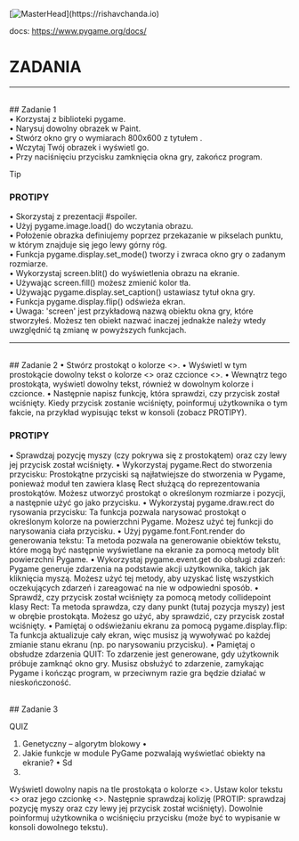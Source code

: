 [![MasterHead](https://1.bp.blogspot.com/-7A4WynwLsM...)](https://rishavchanda.io)

docs: https://www.pygame.org/docs/

# ZADANIA  <br />
*** 
<br />
## Zadanie 1 <br />
•	Korzystaj z biblioteki pygame. <br />
•	Narysuj dowolny obrazek w Paint. <br />
•	Stwórz okno gry o wymiarach 800x600 z tytułem <Twój numer indeksu>. <br />
•	Wczytaj Twój obrazek i wyświetl go. <br />
•	Przy naciśnięciu przycisku zamknięcia okna gry, zakończ program. <br />

> [!TIP]
### PROTIPY <br />
•	Skorzystaj z prezentacji #spoiler. <br />
•	Użyj pygame.image.load() do wczytania obrazu. <br />
•	Położenie obrazka definiujemy poprzez przekazanie w pikselach punktu, w którym znajduje się jego lewy górny róg. <br />
•	Funkcja pygame.display.set_mode() tworzy i zwraca okno gry o zadanym rozmiarze. <br />
•	Wykorzystaj screen.blit() do wyświetlenia obrazu na ekranie. <br />
•	Używając screen.fill() możesz zmienić kolor tła. <br />
•	Używając pygame.display.set_caption() ustawiasz tytuł okna gry. <br />
•	Funkcja pygame.display.flip() odświeża ekran. <br />
•	Uwaga: 'screen' jest przykładową nazwą obiektu okna gry, które stworzyłeś. Możesz ten obiekt nazwać inaczej jednakże należy wtedy uwzględnić tą zmianę w powyższych funkcjach. <br />
>
*** 
<br /> 
## Zadanie 2
•	Stwórz prostokąt o kolorze <>.
•	Wyświetl w tym prostokącie dowolny tekst o kolorze <> oraz czcionce <>.
•	Wewnątrz tego prostokąta, wyświetl dowolny tekst, również w dowolnym kolorze i czcionce. 
•	Następnie napisz funkcję, która sprawdzi, czy przycisk został wciśnięty. Kiedy przycisk zostanie wciśnięty, poinformuj użytkownika o tym fakcie, na przykład wypisując tekst w konsoli (zobacz PROTIPY).

### PROTIPY
•	Sprawdzaj pozycję myszy (czy pokrywa się z prostokątem) oraz czy lewy jej przycisk został wciśnięty.
•	Wykorzystaj pygame.Rect do stworzenia przycisku: Prostokątne przyciski są najłatwiejsze do stworzenia w Pygame, ponieważ moduł ten zawiera klasę Rect służącą do reprezentowania prostokątów. Możesz utworzyć prostokąt o określonym rozmiarze i pozycji, a następnie użyć go jako przycisku.
•	Wykorzystaj pygame.draw.rect do rysowania przycisku: Ta funkcja pozwala narysować prostokąt o określonym kolorze na powierzchni Pygame. Możesz użyć tej funkcji do narysowania ciała przycisku.
•	Użyj pygame.font.Font.render do generowania tekstu: Ta metoda pozwala na generowanie obiektów tekstu, które mogą być następnie wyświetlane na ekranie za pomocą metody blit powierzchni Pygame.
•	Wykorzystaj pygame.event.get do obsługi zdarzeń: Pygame generuje zdarzenia na podstawie akcji użytkownika, takich jak kliknięcia myszą. Możesz użyć tej metody, aby uzyskać listę wszystkich oczekujących zdarzeń i zareagować na nie w odpowiedni sposób.
•	Sprawdź, czy przycisk został wciśnięty za pomocą metody collidepoint klasy Rect: Ta metoda sprawdza, czy dany punkt (tutaj pozycja myszy) jest w obrębie prostokąta. Możesz go użyć, aby sprawdzić, czy przycisk został wciśnięty.
•	Pamiętaj o odświeżaniu ekranu za pomocą pygame.display.flip: Ta funkcja aktualizuje cały ekran, więc musisz ją wywoływać po każdej zmianie stanu ekranu (np. po narysowaniu przycisku).
•	Pamiętaj o obsłudze zdarzenia QUIT: To zdarzenie jest generowane, gdy użytkownik próbuje zamknąć okno gry. Musisz obsłużyć to zdarzenie, zamykając Pygame i kończąc program, w przeciwnym razie gra będzie działać w nieskończoność.

<br />
## Zadanie 3 <br />





QUIZ
1)	Genetyczny – algorytm blokowy
•	
2)	Jakie funkcje w module PyGame pozwalają wyświetlać obiekty na ekranie?
•	Sd
3)	



Wyświetl dowolny napis na tle prostokąta o kolorze <>. Ustaw kolor tekstu <> oraz jego czcionkę <>. Następnie sprawdzaj kolizję (PROTIP: sprawdzaj pozycję myszy oraz czy lewy jej przycisk został wciśnięty). Dowolnie poinformuj użytkownika o wciśnięciu przycisku (może być to wypisanie w konsoli dowolnego tekstu).

